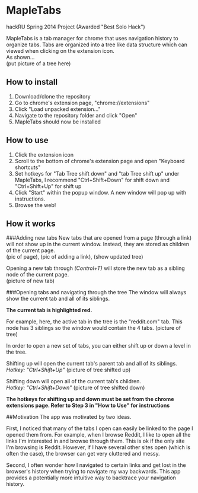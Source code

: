 MapleTabs
==========
hackRU Spring 2014 Project (Awarded "Best Solo Hack")

MapleTabs is a tab manager for chrome that uses navigation history to organize tabs.
Tabs are organized into a tree like data structure which can viewed when clicking on the extension icon.  
As shown...  
(put picture of a tree here)

## How to install
1. Download/clone the repository
2. Go to chrome's extension page, "chrome://extensions"
3. Click "Load unpacked extension..."
4. Navigate to the repository folder and click "Open"
5. MapleTabs should now be installed

## How to use
1. Click the extension icon
2. Scroll to the bottom of chrome's extension page and open "Keyboard shortcuts"
3. Set hotkeys for "Tab Tree shift down" and "tab Tree shift up" under MapleTabs, I recommend "Ctrl+Shift+Down" for shift down and "Ctrl+Shift+Up" for shift up
4. Click "Start" within the popup window. A new window will pop up with instructions.
5. Browse the web!

## How it works
###Adding new tabs
New tabs that are opened from a page (through a link) will not show up in the current window. Instead, they are stored as children of the current page.  
(pic of page), (pic of adding a link), (show updated tree)

Opening a new tab through _(Control+T)_ will store the new tab as a sibling node of the current page.   
(picture of new tab)

###Opening tabs and navigating through the tree
The window will always show the current tab and all of its siblings.

__The current tab is highlighted red.__

For example, here, the active tab in the tree is the "reddit.com" tab. This node has 3 siblings so the window would contain the 4 tabs.
(picture of tree)

In order to open a new set of tabs, you can either shift up or down a level in the tree.

Shifting up will open the current tab's parent tab and all of its siblings.  
_Hotkey: "Ctrl+Shift+Up"_
(picture of tree shifted up)

Shifting down will open all of the current tab's children.  
_Hotkey: "Ctrl+Shift+Down"_
(picture of tree shifted down)

__The hotkeys for shifting up and down must be set from the chrome extensions page. Refer to Step 3 in "How to Use" for instructions__

##Motivation
The app was motivated by two ideas. 

First, I noticed that many of the tabs I open can easily be linked to the page I opened them from. For example, when I browse Reddit, I like to open all the links I'm interested in and browse through them. This is ok if the only site I'm browsing is Reddit. However, if I have several other sites open (which is often the case), the browser can get very cluttered and messy. 

Second, I often wonder how I navigated to certain links and get lost in the browser's history when trying to navigate my way backwards. This app provides a potentially more intuitive way to backtrace your navigation history. 
